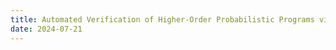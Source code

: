 ```yaml
---
title: Automated Verification of Higher-Order Probabilistic Programs via a Dependent Refinement Type System
date: 2024-07-21
---
```



